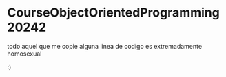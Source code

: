# CourseObjectOrientedProgramming20242

todo aquel que me copie alguna linea de codigo es extremadamente homosexual

:)